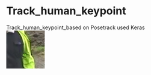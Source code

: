 # Track_human_keypoint
Track_human_keypoint_based on Posetrack used Keras  
![Image text](https://github.com/FrankYoungchen/Track_human_keypoint/blob/master/test_1.jpg)

